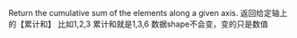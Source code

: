 Return the cumulative sum of the elements along a given axis.
返回给定轴上的【累计和】
比如1,2,3
累计和就是1,3,6
数据shape不会变，变的只是数值
